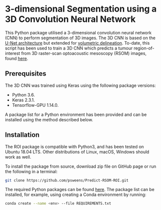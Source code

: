 # 3-dimensional Segmentation using a 3D Convolution Neural Network

This Python package utilised a 3-dimensional convolution neural network (CNN) to perform segmentation of 3D images. The 3D CNN is based on the [U-Net architecture](https://arxiv.org/abs/1505.04597) but extended for [volumetric delineation](https://arxiv.org/abs/1606.06650). To-date, this script has been used to train a 3D CNN which predicts a tumour region-of-interest from 3D raster-scan optoacoustic mesoscopy (RSOM) images, found [here](https://github.com/psweens/Predict-RSOM-ROI/blob/main/README.md).

## Prerequisites
The 3D CNN was trained using Keras using the following package versions:
* Python 3.6.
* Keras 2.3.1.
* Tensorflow-GPU 1.14.0.

A package list for a Python environment has been provided and can be installed using the method described below.

## Installation
The ROI package is compatible with Python3, and has been tested on Ubuntu 18.04 LTS. 
Other distributions of Linux, macOS, Windows should work as well.

To install the package from source, download zip file on GitHub page or run the following in a terminal:
```bash
git clone https://github.com/psweens/Predict-RSOM-ROI.git
```

The required Python packages can be found [here](https://github.com/psweens/3D-CNN/blob/main/REQUIREMENTS.txt). The package list can be installed, for example, using creating a Conda environment by running:
```bash
conda create --name <env> --file REQUIREMENTS.txt
```
